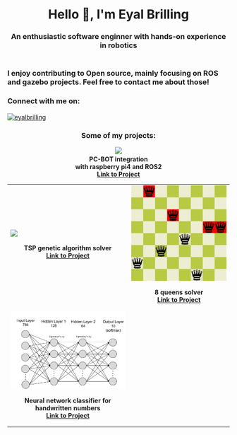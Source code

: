 <h1 align="center">Hello 👋, I'm Eyal Brilling</h1>
<h3 align="center">An enthusiastic software enginner with hands-on experience in robotics</h3>
<h3>
<br>
I enjoy contributing to Open source, mainly focusing on ROS and gazebo projects. Feel free to contact me about those!</h3>

<h3 align="left">Connect with me on:</h3>
<p align="left">
<a href="https://linkedin.com/in/eyalbrilling" 
target="blank"><img align="center" src="https://raw.githubusercontent.com/rahuldkjain/github-profile-readme-generator/master/src/images/icons/Social/linked-in-alt.svg"
alt="eyalbrilling" height="30" width="40" /></a>
</p>

<h3 align="center">
Some of my projects:</h3>

<p align="center">
<img src="https://github.com/EyalBrilling/914-PC-BOT-integration-with-raspberry-pi-4-and-ROS2/blob/main/docs/videos/pcbot_wiggle_gif.gif?raw=true" width="50%"> 
<br>
<b>PC-BOT integration <br> with raspberry pi4 and ROS2
<br>
<a href="https://github.com/EyalBrilling/914-PC-BOT-integration-with-raspberry-pi-4-and-ROS2">Link to Project</a>
</p>

<table style="border: none;">
  <tr>
    <td style="border: none;"><img src="https://github.com/EyalBrilling/Traveling-Salesman-Problem-Solver-And-Visualizer/blob/master/media/att48.gif?raw=true" width="350">
    <p align="center">
    TSP genetic algorithm solver
    <br>
    <a href="https://github.com/EyalBrilling/Traveling-Salesman-Problem-Solver-And-Visualizer">Link to Project</a>
    </p>
    </td>
    <td style="border: none;"><img src="https://github.com/EyalBrilling/8-Queen-Problem-Genetic-Algorithm-and-Visualizer/blob/main/solution.gif?raw=true" width="300">
    <p align="center">
    8 queens solver
    <br>
    <a href="https://github.com/EyalBrilling/8-Queen-Problem-Genetic-Algorithm-and-Visualizer">Link to Project</a>
    </p>
    </td>
  </tr>
    <tr>
  <td style="border: none;"> 
  <img src="https://github.com/EyalBrilling/Neural-network-implementation-for-the-MNIST-dataset/blob/master/NN_PNG/NN_PNG.png?raw=true" width="350">
    <p align="center">
    Neural network classifier for handwritten numbers
    <br>
    <a href="https://github.com/EyalBrilling/Neural-network-implementation-for-the-MNIST-dataset/tree/master">Link to Project</a>
    </p>
  </td>
  <td style="border: none;"> </td>
  </tr>
 </table>